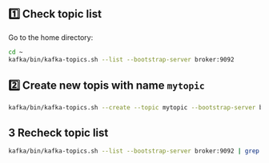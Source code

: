 ## 1️⃣ Check topic list
Go to the home directory:
```sh
cd ~
kafka/bin/kafka-topics.sh --list --bootstrap-server broker:9092
```

## 2️⃣ Create new topis with name `mytopic`
```sh
kafka/bin/kafka-topics.sh --create --topic mytopic --bootstrap-server broker:9092
```

## 3 Recheck topic list
```sh
kafka/bin/kafka-topics.sh --list --bootstrap-server broker:9092 | grep mytopic
```